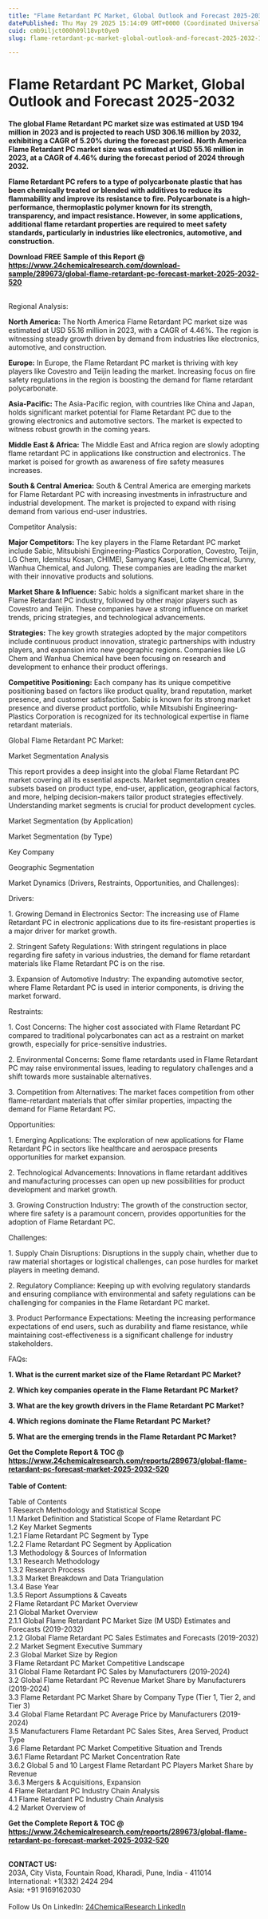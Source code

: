 ```yaml
---
title: "Flame Retardant PC Market, Global Outlook and Forecast 2025-2032"
datePublished: Thu May 29 2025 15:14:09 GMT+0000 (Coordinated Universal Time)
cuid: cmb9iljct000h09l18vpt0ye0
slug: flame-retardant-pc-market-global-outlook-and-forecast-2025-2032-1

---
```


# Flame Retardant PC Market, Global Outlook and Forecast 2025-2032

<p><strong>The global Flame Retardant PC market size was estimated at USD 194 million in 2023 and is projected to reach USD 306.16 million by 2032, exhibiting a CAGR of 5.20% during the forecast period. North America Flame Retardant PC market size was estimated at USD 55.16 million in 2023, at a CAGR of 4.46% during the forecast period of 2024 through 2032.</strong></p><p>
</p><p><strong>Flame Retardant PC refers to a type of polycarbonate plastic that has been chemically treated or blended with additives to reduce its flammability and improve its resistance to fire. Polycarbonate is a high-performance, thermoplastic polymer known for its strength, transparency, and impact resistance. However, in some applications, additional flame retardant properties are required to meet safety standards, particularly in industries like electronics, automotive, and construction.</strong></p><div><b>Download FREE Sample of this Report @ 
            <a href="https://www.24chemicalresearch.com/download-sample/289673/global-flame-retardant-pc-forecast-market-2025-2032-520">
            https://www.24chemicalresearch.com/download-sample/289673/global-flame-retardant-pc-forecast-market-2025-2032-520</a></b></div><br><p>
Regional Analysis:</p><p>
</p><p><strong>North America:</strong> The North America Flame Retardant PC market size was estimated at USD 55.16 million in 2023, with a CAGR of 4.46%. The region is witnessing steady growth driven by demand from industries like electronics, automotive, and construction.</p><p>
</p><p><strong>Europe:</strong> In Europe, the Flame Retardant PC market is thriving with key players like Covestro and Teijin leading the market. Increasing focus on fire safety regulations in the region is boosting the demand for flame retardant polycarbonate.</p><p>
</p><p><strong>Asia-Pacific:</strong> The Asia-Pacific region, with countries like China and Japan, holds significant market potential for Flame Retardant PC due to the growing electronics and automotive sectors. The market is expected to witness robust growth in the coming years.</p><p>
</p><p><strong>Middle East &amp; Africa:</strong> The Middle East and Africa region are slowly adopting flame retardant PC in applications like construction and electronics. The market is poised for growth as awareness of fire safety measures increases.</p><p>
</p><p><strong>South &amp; Central America:</strong> South &amp; Central America are emerging markets for Flame Retardant PC with increasing investments in infrastructure and industrial development. The market is projected to expand with rising demand from various end-user industries.</p><p>
Competitor Analysis:</p><p>
</p><p><strong>Major Competitors:</strong> The key players in the Flame Retardant PC market include Sabic, Mitsubishi Engineering-Plastics Corporation, Covestro, Teijin, LG Chem, Idemitsu Kosan, CHIMEI, Samyang Kasei, Lotte Chemical, Sunny, Wanhua Chemical, and Julong. These companies are leading the market with their innovative products and solutions.</p><p>
</p><p><strong>Market Share &amp; Influence:</strong> Sabic holds a significant market share in the Flame Retardant PC industry, followed by other major players such as Covestro and Teijin. These companies have a strong influence on market trends, pricing strategies, and technological advancements.</p><p>
</p><p><strong>Strategies:</strong> The key growth strategies adopted by the major competitors include continuous product innovation, strategic partnerships with industry players, and expansion into new geographic regions. Companies like LG Chem and Wanhua Chemical have been focusing on research and development to enhance their product offerings.</p><p>
</p><p><strong>Competitive Positioning:</strong> Each company has its unique competitive positioning based on factors like product quality, brand reputation, market presence, and customer satisfaction. Sabic is known for its strong market presence and diverse product portfolio, while Mitsubishi Engineering-Plastics Corporation is recognized for its technological expertise in flame retardant materials.</p><p>
Global Flame Retardant PC Market:</p><p>
Market Segmentation Analysis</p><p>
</p><p>This report provides a deep insight into the global Flame Retardant PC market covering all its essential aspects. Market segmentation creates subsets based on product type, end-user, application, geographical factors, and more, helping decision-makers tailor product strategies effectively. Understanding market segments is crucial for product development cycles.</p><p>
Market Segmentation (by Application)</p><p>
</p><p>
Market Segmentation (by Type)</p><p>
</p><p>
Key Company</p><p>
</p><p>
Geographic Segmentation</p><p>
</p><p>
Market Dynamics (Drivers, Restraints, Opportunities, and Challenges):</p><p>
Drivers:</p><p>
</p><p>1. Growing Demand in Electronics Sector: The increasing use of Flame Retardant PC in electronic applications due to its fire-resistant properties is a major driver for market growth.</p><p>
</p><p>2. Stringent Safety Regulations: With stringent regulations in place regarding fire safety in various industries, the demand for flame retardant materials like Flame Retardant PC is on the rise.</p><p>
</p><p>3. Expansion of Automotive Industry: The expanding automotive sector, where Flame Retardant PC is used in interior components, is driving the market forward.</p><p>
Restraints:</p><p>
</p><p>1. Cost Concerns: The higher cost associated with Flame Retardant PC compared to traditional polycarbonates can act as a restraint on market growth, especially for price-sensitive industries.</p><p>
</p><p>2. Environmental Concerns: Some flame retardants used in Flame Retardant PC may raise environmental issues, leading to regulatory challenges and a shift towards more sustainable alternatives.</p><p>
</p><p>3. Competition from Alternatives: The market faces competition from other flame-retardant materials that offer similar properties, impacting the demand for Flame Retardant PC.</p><p>
Opportunities:</p><p>
</p><p>1. Emerging Applications: The exploration of new applications for Flame Retardant PC in sectors like healthcare and aerospace presents opportunities for market expansion.</p><p>
</p><p>2. Technological Advancements: Innovations in flame retardant additives and manufacturing processes can open up new possibilities for product development and market growth.</p><p>
</p><p>3. Growing Construction Industry: The growth of the construction sector, where fire safety is a paramount concern, provides opportunities for the adoption of Flame Retardant PC.</p><p>
Challenges:</p><p>
</p><p>1. Supply Chain Disruptions: Disruptions in the supply chain, whether due to raw material shortages or logistical challenges, can pose hurdles for market players in meeting demand.</p><p>
</p><p>2. Regulatory Compliance: Keeping up with evolving regulatory standards and ensuring compliance with environmental and safety regulations can be challenging for companies in the Flame Retardant PC market.</p><p>
</p><p>3. Product Performance Expectations: Meeting the increasing performance expectations of end users, such as durability and flame resistance, while maintaining cost-effectiveness is a significant challenge for industry stakeholders.</p><p>
FAQs:</p><p>
</p><p><strong>1. What is the current market size of the Flame Retardant PC Market?</strong></p><p>
</p><p>
</p><p><strong>2. Which key companies operate in the Flame Retardant PC Market?</strong></p><p>
</p><p>
</p><p><strong>3. What are the key growth drivers in the Flame Retardant PC Market?</strong></p><p>
</p><p>
</p><p><strong>4. Which regions dominate the Flame Retardant PC Market?</strong></p><p>
</p><p>
</p><p><strong>5. What are the emerging trends in the Flame Retardant PC Market?</strong></p><p>
</p>

<div><b>Get the Complete Report & TOC @ 
            <a href="https://www.24chemicalresearch.com/reports/289673/global-flame-retardant-pc-forecast-market-2025-2032-520">
            https://www.24chemicalresearch.com/reports/289673/global-flame-retardant-pc-forecast-market-2025-2032-520</a></b></div><br>
            <b>Table of Content:</b><p>Table of Contents<br />
1 Research Methodology and Statistical Scope<br />
1.1 Market Definition and Statistical Scope of Flame Retardant PC<br />
1.2 Key Market Segments<br />
1.2.1 Flame Retardant PC Segment by Type<br />
1.2.2 Flame Retardant PC Segment by Application<br />
1.3 Methodology & Sources of Information<br />
1.3.1 Research Methodology<br />
1.3.2 Research Process<br />
1.3.3 Market Breakdown and Data Triangulation<br />
1.3.4 Base Year<br />
1.3.5 Report Assumptions & Caveats<br />
2 Flame Retardant PC Market Overview<br />
2.1 Global Market Overview<br />
2.1.1 Global Flame Retardant PC Market Size (M USD) Estimates and Forecasts (2019-2032)<br />
2.1.2 Global Flame Retardant PC Sales Estimates and Forecasts (2019-2032)<br />
2.2 Market Segment Executive Summary<br />
2.3 Global Market Size by Region<br />
3 Flame Retardant PC Market Competitive Landscape<br />
3.1 Global Flame Retardant PC Sales by Manufacturers (2019-2024)<br />
3.2 Global Flame Retardant PC Revenue Market Share by Manufacturers (2019-2024)<br />
3.3 Flame Retardant PC Market Share by Company Type (Tier 1, Tier 2, and Tier 3)<br />
3.4 Global Flame Retardant PC Average Price by Manufacturers (2019-2024)<br />
3.5 Manufacturers Flame Retardant PC Sales Sites, Area Served, Product Type<br />
3.6 Flame Retardant PC Market Competitive Situation and Trends<br />
3.6.1 Flame Retardant PC Market Concentration Rate<br />
3.6.2 Global 5 and 10 Largest Flame Retardant PC Players Market Share by Revenue<br />
3.6.3 Mergers & Acquisitions, Expansion<br />
4 Flame Retardant PC Industry Chain Analysis<br />
4.1 Flame Retardant PC Industry Chain Analysis<br />
4.2 Market Overview of</p>

<div><b>Get the Complete Report & TOC @ 
            <a href="https://www.24chemicalresearch.com/reports/289673/global-flame-retardant-pc-forecast-market-2025-2032-520">
            https://www.24chemicalresearch.com/reports/289673/global-flame-retardant-pc-forecast-market-2025-2032-520</a></b></div><br>

<b>CONTACT US:</b><br>
            203A, City Vista, Fountain Road, Kharadi, Pune, India - 411014<br>
            International: +1(332) 2424 294<br>
            Asia: +91 9169162030 <br><br>
            Follow Us On LinkedIn: <a href="https://www.linkedin.com/company/24chemicalresearch/">24ChemicalResearch LinkedIn</a>